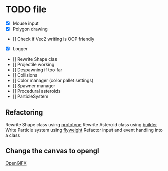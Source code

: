 # TODO file

- [x] Mouse input
- [x] Polygon drawing
- [] Check if Vec2 writing is OOP friendly
- [x] Logger
- [] Rewrite Shape clas
- [] Projectile working
- [] Despawning if too far
- [] Collisions
- [] Color manager (color pallet settings)
- [] Spawner manager
- [] Procedural asteroids
- [] ParticleSystem

## Refactoring

Rewrite Shape class using [prototype](https://refactoring.guru/design-patterns/prototype)
Rewrite Asteroid class using [builder](https://refactoring.guru/design-patterns/builder)
Write Particle system using [flyweight](https://refactoring.guru/design-patterns/flyweight)
Refactor input and event handling into a class

## Change the canvas to opengl

[OpenGlFX](https://github.com/husker-dev/openglfx)